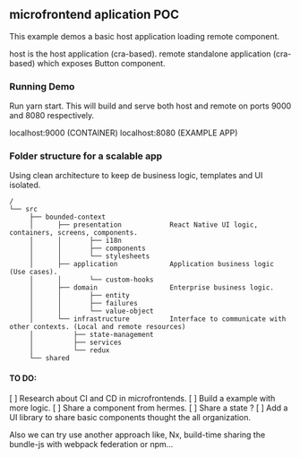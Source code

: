 ## microfrontend aplication POC
This example demos a basic host application loading remote component.

host is the host application (cra-based).
remote standalone application (cra-based) which exposes Button component.

### Running Demo
Run yarn start. This will build and serve both host and remote on ports 9000 and 8080 respectively.

localhost:9000 (CONTAINER)
localhost:8080 (EXAMPLE APP)

### Folder structure for a scalable app
Using clean architecture to keep de business logic, templates and UI isolated.

```
/
└── src
     ├── bounded-context                
     │      ├── presentation            React Native UI logic, containers, screens, components.
     │      │       ├── i18n     
     │      │       ├── components      
     │      │       └── stylesheets     
     │      ├── application             Application business logic (Use cases).
     │      │       └── custom-hooks 
     │      ├── domain                  Enterprise business logic.
     │      │       ├── entity          
     │      │       ├── failures        
     │      │       └── value-object    
     │      └── infrastructure          Interface to communicate with other contexts. (Local and remote resources)
     │          ├── state-management
     │          ├── services
     │          └── redux
     └── shared  
```

#### TO DO:
[ ] Research about CI and CD in microfrontends.
[ ] Build a example with more logic.
[ ] Share a component from hermes.
[ ] Share a state ?
[ ] Add a UI library to share basic components thought the all organization.

Also we can try use another approach like, Nx, build-time sharing the bundle-js with webpack federation or npm... 

